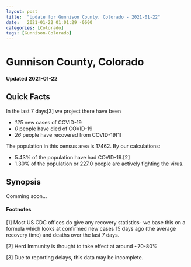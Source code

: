 ```yaml
---
layout: post
title:  "Update for Gunnison County, Colorado - 2021-01-22"
date:   2021-01-22 01:01:29 -0600
categories: [Colorado]
tags: [Gunnison-Colorado]
---
```


# Gunnison County, Colorado
#### Updated 2021-01-22

## Quick Facts

In the last 7 days[3] we project there have been
- *125* new cases of COVID-19
- *0* people have died of COVID-19
- *26* people have recovered from COVID-19[1]

The population in this census area is 17462. By our calculations:
- 5.43% of the population have had COVID-19.[2]
- 1.30% of the population or 227.0 people are actively fighting the virus.

## Synopsis

Comming soon...


#### Footnotes

[1] Most US CDC offices do give any recovery statistics- we base this on a formula which looks at confirmed new cases
15 days ago (the average recovery time) and deaths over the last 7 days.

[2] Herd Immunity is thought to take effect at around ~70-80%

[3] Due to reporting delays, this data may be incomplete.
 
    